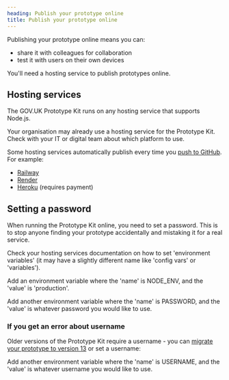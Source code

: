 ```yaml
---
heading: Publish your prototype online
title: Publish your prototype online
---
```


Publishing your prototype online means you can:
 - share it with colleagues for collaboration
 - test it with users on their own devices

You'll need a hosting service to publish prototypes online.

## Hosting services

The GOV.UK Prototype Kit runs on any hosting service that supports Node.js.

Your organisation may already use a hosting service for the Prototype Kit. Check with your IT or digital team about which platform to use.

Some hosting services automatically publish every time you [push to GitHub](./github-desktop). For example:

 - [Railway](https://railway.app/new/github)
 - [Render](https://render.com/docs/github)
 - [Heroku](https://devcenter.heroku.com/articles/github-integration) (requires payment)

## Setting a password

When running the Prototype Kit online, you need to set a password. This is to stop anyone finding your prototype accidentally and mistaking it for a real service.

Check your hosting services documentation on how to set 'environment variables' (it may have a slightly different name like 'config vars' or 'variables').

Add an environment variable where the 'name' is NODE_ENV, and the 'value' is 'production'.

Add another environment variable where the 'name' is PASSWORD, and the 'value' is whatever password you would like to use.

### If you get an error about username

Older versions of the Prototype Kit require a username - you can [migrate your prototype to version 13](./migrate-an-existing-prototype) or set a username:

Add another environment variable where the 'name' is USERNAME, and the 'value' is whatever username you would like to use.
